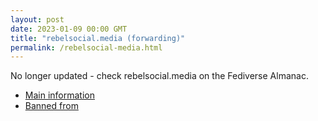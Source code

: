 ```yaml
---
layout: post
date: 2023-01-09 00:00 GMT
title: "rebelsocial.media (forwarding)"
permalink: /rebelsocial-media.html
---
```


No longer updated - check rebelsocial.media on the Fediverse Almanac.

* [Main information](https://www.fediversealmanac.com/api/v1/instances/rebelsocial.media)
* [Banned from](https://www.fediversealmanac.com/api/v1/instances/rebelsocial.media/banned_from)

